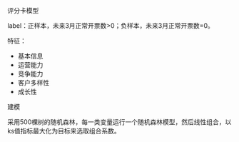 评分卡模型



label：正样本，未来3月正常开票数>0；负样本，未来3月正常开票数=0。

特征：

- 基本信息
- 运营能力
- 竞争能力
- 客户多样性
- 成长性

建模

采用500棵树的随机森林，每一类变量运行一个随机森林模型，然后线性组合，以ks值指标最大化为目标来选取组合系数。